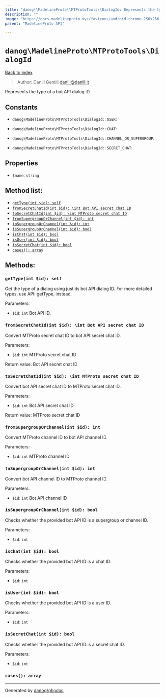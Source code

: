 ```yaml
---
title: "danog\\MadelineProto\\MTProtoTools\\DialogId: Represents the type of a bot API dialog ID."
description: ""
image: "https://docs.madelineproto.xyz/favicons/android-chrome-256x256.png"
parent: "MadelineProto API"

---
```

# `danog\MadelineProto\MTProtoTools\DialogId`
[Back to index](../../../index.html)

> Author: Daniil Gentili <daniil@daniil.it>  
  

Represents the type of a bot API dialog ID.  




## Constants
* `danog\MadelineProto\MTProtoTools\DialogId::USER`: 

* `danog\MadelineProto\MTProtoTools\DialogId::CHAT`: 

* `danog\MadelineProto\MTProtoTools\DialogId::CHANNEL_OR_SUPERGROUP`: 

* `danog\MadelineProto\MTProtoTools\DialogId::SECRET_CHAT`: 

## Properties
* `$name`: `string` 

## Method list:
* [`getType(int $id): self`](#gettype)
* [`fromSecretChatId(int $id): \int Bot API secret chat ID`](#fromsecretchatid)
* [`toSecretChatId(int $id): \int MTProto secret chat ID`](#tosecretchatid)
* [`fromSupergroupOrChannel(int $id): int`](#fromsupergrouporchannel)
* [`toSupergroupOrChannel(int $id): int`](#tosupergrouporchannel)
* [`isSupergroupOrChannel(int $id): bool`](#issupergrouporchannel)
* [`isChat(int $id): bool`](#ischat)
* [`isUser(int $id): bool`](#isuser)
* [`isSecretChat(int $id): bool`](#issecretchat)
* [`cases(): array`](#cases)

## Methods:
### `getType(int $id): self`

Get the type of a dialog using just its bot API dialog ID.
For more detailed types, use API::getType, instead.

Parameters:

* `$id`: `int` Bot API ID.  



### `fromSecretChatId(int $id): \int Bot API secret chat ID`

Convert MTProto secret chat ID to bot API secret chat ID.


Parameters:

* `$id`: `int` MTProto secret chat ID  


Return value: Bot API secret chat ID


### `toSecretChatId(int $id): \int MTProto secret chat ID`

Convert bot API secret chat ID to MTProto secret chat ID.


Parameters:

* `$id`: `int` Bot API secret chat ID  


Return value: MTProto secret chat ID


### `fromSupergroupOrChannel(int $id): int`

Convert MTProto channel ID to bot API channel ID.


Parameters:

* `$id`: `int` MTProto channel ID  



### `toSupergroupOrChannel(int $id): int`

Convert bot API channel ID to MTProto channel ID.


Parameters:

* `$id`: `int` Bot API channel ID  



### `isSupergroupOrChannel(int $id): bool`

Checks whether the provided bot API ID is a supergroup or channel ID.


Parameters:

* `$id`: `int`   



### `isChat(int $id): bool`

Checks whether the provided bot API ID is a chat ID.


Parameters:

* `$id`: `int`   



### `isUser(int $id): bool`

Checks whether the provided bot API ID is a user ID.


Parameters:

* `$id`: `int`   



### `isSecretChat(int $id): bool`

Checks whether the provided bot API ID is a secret chat ID.


Parameters:

* `$id`: `int`   



### `cases(): array`





---
Generated by [danog/phpdoc](https://phpdoc.daniil.it)
